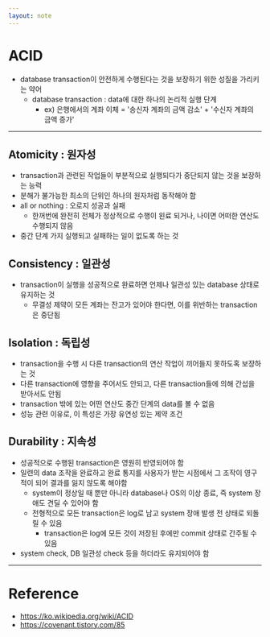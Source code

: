 ```yaml
---
layout: note
---
```


# ACID

- database transaction이 안전하게 수행된다는 것을 보장하기 위한 성질을 가리키는 약어
    - database transaction : data에 대한 하나의 논리적 실행 단계
        - ex) 은행에서의 계좌 이체 = '송신자 계좌의 금액 감소' + '수신자 계좌의 금액 증가'

---

## Atomicity : 원자성

- transaction과 관련된 작업들이 부분적으로 실행되다가 중단되지 않는 것을 보장하는 능력
- 분해가 불가능한 최소의 단위인 하나의 원자처럼 동작해야 함
- all or nothing : 오로지 성공과 실패
    - 한꺼번에 완전히 전체가 정상적으로 수행이 왼료 되거나, 나이면 어떠한 연산도 수행되지 않음
- 중간 단계 가지 실행되고 실패하는 일이 없도록 하는 것

## Consistency : 일관성

- transaction이 실행을 성공적으로 완료하면 언제나 일관성 있는 database 상태로 유지하는 것
    - 무결성 제약이 모든 계좌는 잔고가 있어야 한다면, 이를 위반하는 transaction은 중단됨

## Isolation : 독립성

- transaction을 수행 시 다른 transaction의 연산 작업이 끼어들지 못하도혹 보장하는 것
- 다른 transaction에 영향을 주어서도 안되고, 다른 transaction들에 의해 간섭을 받아서도 안됨
- transaction 밖에 있는 어떤 연산도 중간 단계의 data를 볼 수 없음
- 성능 관련 이유로, 이 특성은 가장 유연성 있는 제약 조건

## Durability : 지속성

- 성공적으로 수행된 transaction은 영원히 반영되어야 함
- 일련의 data 조작을 완료하고 완료 통지를 사용자가 받는 시점에서 그 조작이 영구적이 되어 결과를 잃지 않도록 해야함
    - system이 정상일 때 뿐만 아니라 database나 OS의 이상 종료, 즉 system 장애도 견딜 수 있어야 함
    - 전형적으로 모든 transaction은 log로 남고 system 장애 발생 전 상태로 되돌릴 수 있음
        - transaction은 log에 모든 것이 저장된 후에만 commit 상태로 간주될 수 있음
- system check, DB 일관성 check 등을 하더라도 유지되어야 함

---

# Reference

- https://ko.wikipedia.org/wiki/ACID
- https://covenant.tistory.com/85
